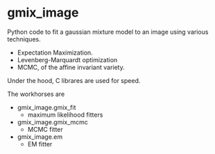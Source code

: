 gmix_image
==========

Python code to fit a gaussian mixture model to an image using various
techniques.

- Expectation Maximization.
- Levenberg-Marquardt optimization
- MCMC, of the affine invariant variety.

Under the hood, C librares are used for speed.

The workhorses are

- gmix_image.gmix_fit
    - maximum likelihood fitters
- gmix_image.gmix_mcmc
    - MCMC fitter
- gmix_image.em
    - EM fitter
